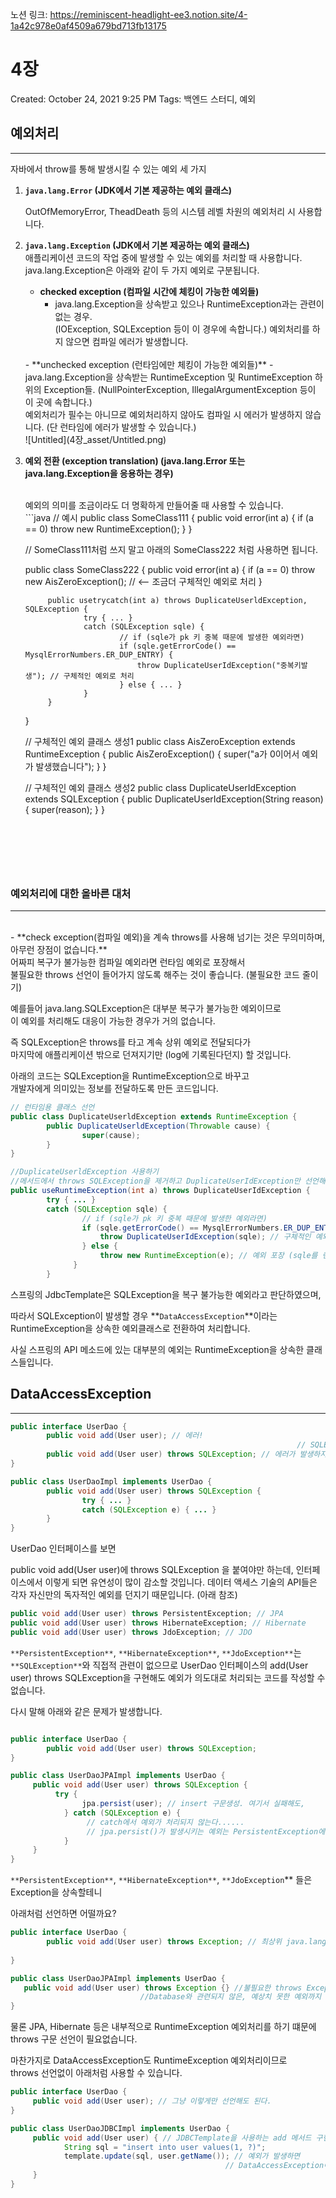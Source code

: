 노션 링크: https://reminiscent-headlight-ee3.notion.site/4-1a42c978e0af4509a679bd713fb13175

# 4장

Created: October 24, 2021 9:25 PM
Tags: 백엔드 스터디, 예외

## 예외처리

---

자바에서 throw를 통해 발생시킬 수 있는 예외 세 가지
<br>

1. **`java.lang.Error` (JDK에서 기본 제공하는 예외 클래스)**
    
    OutOfMemoryError, TheadDeath 등의 시스템 레벨 차원의 예외처리 시 사용합니다.
    <br>
    
2. **`java.lang.Exception` (JDK에서 기본 제공하는 예외 클래스)**
    <br>
    애플리케이션 코드의 작업 중에 발생할 수 있는 예외를 처리할 때 사용합니다. <br>
    java.lang.Exception은 아래와 같이 두 가지 예외로 구분됩니다.
    <br>
    - **checked exception (컴파일 시간에 체킹이 가능한 예외들)**
        - java.lang.Exception을 상속받고 있으나 RuntimeException과는 관련이 없는 경우. <br>
        (IOException, SQLException 등이 이 경우에 속합니다.)
        예외처리를 하지 않으면 컴파일 에러가 발생합니다.
   <br>
    - **unchecked exception (런타임에만 체킹이 가능한 예외들)**
        - java.lang.Exception을 상속받는 RuntimeException 및 RuntimeException 하위의 Exception들.
        (NullPointerException, IllegalArgumentException 등이 이 곳에 속합니다.) <br>
        예외처리가 필수는 아니므로 예외처리하지 않아도 컴파일 시 에러가 발생하지 않습니다.
        (단 런타임에 에러가 발생할 수 있습니다.)
        
    
    <br>
    ![Untitled](4장_asset/Untitled.png)
    
    <br>
3. **예외 전환 (exception translation) (java.lang.Error 또는 java.lang.Exception을 응용하는 경우)**
    
    <br>
    예외의 의미를 조금이라도 더 명확하게 만들어줄 때 사용할 수 있습니다.
    
    <br>
    ```java
    // 예시
    public class SomeClass111 {
    		public void error(int a) {
    				if (a == 0) throw new RuntimeException(); 
    		}
    }
    
    // SomeClass111처럼 쓰지 말고 아래의 SomeClass222 처럼 사용하면 됩니다.
    
    public class SomeClass222 {
    		public void error(int a) {
    				if (a == 0) throw new AisZeroException(); // <-- 조금더 구체적인 예외로 처리
    		}
    
    		public usetrycatch(int a) throws DuplicateUserldException, SQLException {
    				try { ... }
    				catch (SQLException sqle) {
    						// if (sqle가 pk 키 중복 때문에 발생한 예외라면)
    						if (sqle.getErrorCode() == MysqlErrorNumbers.ER_DUP_ENTRY) {
    						    throw DuplicateUserIdException("중복키발생"); // 구체적인 예외로 처리
    						} else { ... }
    				}
    		}
    }
    
    // 구체적인 예외 클래스 생성1
    public class AisZeroException extends RuntimeException {
    		public AisZeroException() {
    			super("a가 0이어서 예외가 발생했습니다");
    		}
    }
    
    // 구체적인 예외 클래스 생성2
    public class DuplicateUserIdException extends SQLException {
    		public DuplicateUserIdException(String reason) {
            super(reason);
        }
    }
    ```
    


<br><br>
### 예외처리에 대한 올바른 대처

---
<br>
- **check exception(컴파일 예외)을 계속 throws를 사용해 넘기는 것은 무의미하며, <br>
아무런 장점이 없습니다.**

<br>
어짜피 복구가 불가능한 컴파일 예외라면 런타임 예외로 포장해서 <br>
불필요한 throws 선언이 들어가지 않도록 해주는 것이 좋습니다. (불필요한 코드 줄이기)

예를들어 java.lang.SQLException은 대부분 복구가 불가능한 예외이므로 <br>
이 예외를 처리해도 대응이 가능한 경우가 거의 없습니다.

즉 SQLException은 throws를 타고 계속 상위 예외로 전달되다가 <br>
마지막에 애플리케이션 밖으로 던져지기만 (log에 기록된다던지) 할 것입니다. 

아래의 코드는 SQLException을 RuntimeException으로 바꾸고 <br>
개발자에게 의미있는 정보를 전달하도록 만든 코드입니다.


```java
// 런타임용 클래스 선언
public class DuplicateUserldException extends RuntimeException { 
		public DuplicateUserldException(Throwable cause) { 
				super(cause);
		}
}

//DuplicateUserldException 사용하기
//메서드에서 throws SQLException을 제거하고 DuplicateUserIdException만 선언해도 됩니다.
public useRuntimeException(int a) throws DuplicateUserIdException { 
		try { ... }
		catch (SQLException sqle) {
				// if (sqle가 pk 키 중복 때문에 발생한 예외라면)
				if (sqle.getErrorCode() == MysqlErrorNumbers.ER_DUP_ENTRY) {
				    throw DuplicateUserIdException(sqle); // 구체적인 예외로 처리 (예외 전환)
				} else { 
					throw new RuntimeException(e); // 예외 포장 (sqle를 런타임 예외로 해결하기)
			  }
		}
```

스프링의 JdbcTemplate은 SQLException을 복구 불가능한 예외라고 판단하였으며, <br>

따라서 SQLException이 발생할 경우 **`DataAccessException`**이라는 <br>
RuntimeException을 상속한 예외클래스로 전환하여 처리합니다. <br>

사실 스프링의 API 메소드에 있는 대부분의 예외는 RuntimeException을 상속한 클래스들입니다. <br>

## DataAccessException

---


```java
public interface UserDao {
		public void add(User user); // 에러!
																// SQLException가 컴파일에 예외처리를 했는지 체크하기 떄문
		public void add(User user) throws SQLException; // 에러가 발생하지는 않지만...
}

public class UserDaoImpl implements UserDao {
		public void add(User user) throws SQLException {
				try { ... }
				catch (SQLException e) { ... }
		}
}
```

UserDao 인터페이스를 보면

public void add(User user)에 throws SQLException 을 붙여야만 하는데,
인터페이스에서 이렇게 되면 유연성이 많이 감소할 것입니다. 
데이터 액세스 기술의 API들은 각자 자신만의 독자적인 예외를 던지기 때문입니다. (아래 참조)

```java
public void add(User user) throws PersistentException; // JPA 
public void add(User user) throws HibernateException; // Hibernate 
public void add(User user) throws JdoException; // JDO
```

`**PersistentException**`, `**HibernateException**`, `**JdoException**`는 `**SQLException**`와
직접적 관련이 없으므로 UserDao 인터페이스의 add(User user) throws SQLException을 구현해도
예외가 의도대로 처리되는 코드를 작성할 수 없습니다.

다시 말해 아래와 같은 문제가 발생합니다.


```java

public interface UserDao {
		public void add(User user) throws SQLException;
}

public class UserDaoJPAImpl implements UserDao {
	 public void add(User user) throws SQLException {
		  try {
				jpa.persist(user); // insert 구문생성. 여기서 실패해도,
			} catch (SQLException e) {
				 // catch에서 예외가 처리되지 않는다......
				 // jpa.persist()가 발생시키는 예외는 PersistentException에서 처리된다.
			}
	 }
}
```

`**PersistentException**`, `**HibernateException**`, `**JdoException`** 들은 Exception을 상속할테니 <br>


아래처럼 선언하면 어떨까요?


```java
public interface UserDao {
		public void add(User user) throws Exception; // 최상위 java.lang.Exception으로
																								 // 선언하면 모두 대응가능하긴 하지만...
}

public class UserDaoJPAImpl implements UserDao {
   public void add(User user) throws Exception {} //불필요한 throws Exception 선언 요구됨
					    	 //Database와 관련되지 않은, 예상치 못한 예외까지 처리되는 문제도 있음
}
```


물론 JPA, Hibernate 등은 내부적으로 RuntimeException 예외처리를 하기 떄문에<br>
throws 구문 선언이 필요없습니다.

마찬가지로 DataAccessException도 RuntimeException 예외처리이므로 <br>
throws 선언없이 아래처럼 사용할 수 있습니다.


```java
public interface UserDao {
	 public void add(User user); // 그냥 이렇게만 선언해도 된다.
}

public class UserDaoJDBCImpl implements UserDao {
	 public void add(User user) { // JDBCTemplate을 사용하는 add 메서드 구현
			String sql = "insert into user values(1, ?)";
			template.update(sql, user.getName()); // 예외가 발생하면
												// DataAccessException이 처리하므로 throws 구문이 필요없습니다.
	 }
}
```
